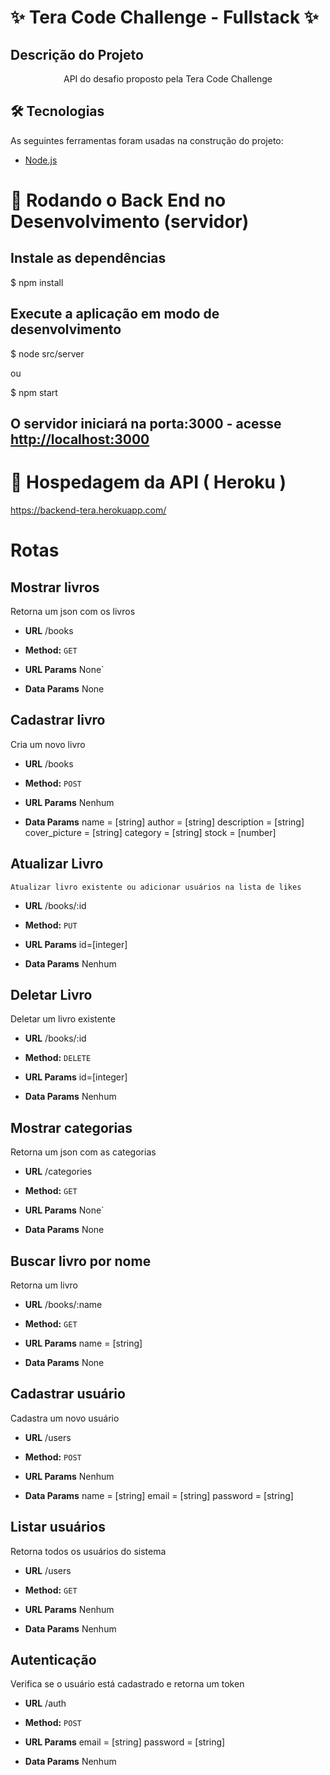 # ✨ Tera Code Challenge - Fullstack ✨

## Descrição do Projeto
<p align="center">API do desafio proposto pela Tera Code Challenge </p>

## 🛠 Tecnologias

As seguintes ferramentas foram usadas na construção do projeto:

- [Node.js](https://nodejs.org/en/)


# 🎲 Rodando o Back End no Desenvolvimento (servidor)

## Instale as dependências
$ npm install

## Execute a aplicação em modo de desenvolvimento
$ node src/server 

ou

$ npm start

## O servidor iniciará na porta:3000 - acesse <http://localhost:3000> 

# 🎲 Hospedagem da API ( Heroku )

https://backend-tera.herokuapp.com/

# Rotas

**Mostrar livros**
----
  Retorna um json com os livros

* **URL**
	/books

* **Method:**
	`GET`
  
*  **URL Params**
	None`

* **Data Params**
	None
	
**Cadastrar livro**
----
  Cria um novo livro

* **URL**
	/books

* **Method:**
	`POST`
  
*  **URL Params**
	Nenhum

* **Data Params**
	name = [string]
	author = [string]
	description = [string]
	cover_picture = [string]
	category = [string]
	stock = [number]

**Atualizar Livro**
----
	Atualizar livro existente ou adicionar usuários na lista de likes

* **URL**
	/books/:id

* **Method:**
	`PUT`
  
*  **URL Params**
	id=[integer]

* **Data Params**
	Nenhum
	

**Deletar Livro**
----
  Deletar um livro existente

* **URL**
	/books/:id

* **Method:**
	`DELETE`
  
*  **URL Params**
	id=[integer]

* **Data Params**
	Nenhum
	
**Mostrar categorias**
----
  Retorna um json com as categorias

* **URL**
	/categories

* **Method:**
	`GET`
  
*  **URL Params**
	None`

* **Data Params**
	None
	
**Buscar livro por nome**
----
  Retorna um livro 

* **URL**
	/books/:name

* **Method:**
	`GET`
  
*  **URL Params**
	name = [string]

* **Data Params**
	None
	
**Cadastrar usuário**
----
  Cadastra um novo usuário

* **URL**
	/users

* **Method:**
	`POST`
  
*  **URL Params**
	Nenhum

* **Data Params**
	name = [string]
	email = [string]
	password = [string]
	
**Listar usuários**
----
  Retorna todos os usuários do sistema

* **URL**
	/users

* **Method:**
	`GET`
  
*  **URL Params**
	Nenhum

* **Data Params**
	Nenhum

**Autenticação**
----
  Verifica se o usuário está cadastrado e retorna um token

* **URL**
	/auth

* **Method:**
	`POST`
  
*  **URL Params**
	email = [string]
	password = [string]

* **Data Params**
	Nenhum
	
	
	

	





